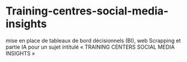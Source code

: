 # Training-centres-social-media-insights
mise en place de tableaux de bord décisionnels (BI), web Scrapping et partie IA pour un sujet intitulé  « TRAINING CENTERS SOCIAL MEDIA INSIGHTS »

